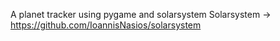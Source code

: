 A planet tracker using pygame and solarsystem
Solarsystem -> https://github.com/IoannisNasios/solarsystem

